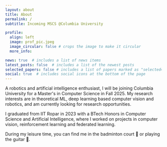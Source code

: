 ```yaml
---
layout: about
title: About
permalink: /
subtitle: Incoming MSCS @Columbia University

profile:
  align: left
  image: prof_pic.jpeg
  image_circular: false # crops the image to make it circular
  more_info: 

news: true  # includes a list of news items
latest_posts: false  # includes a list of the newest posts
selected_papers: false # includes a list of papers marked as "selected={true}"
social: true  # includes social icons at the bottom of the page
---
```


A robotics and artificial intelligence enthusiast, I will be joining Columbia University for a Master's in Computer Science in Fall 2025. My research interests are in theoretical ML, deep learning based computer vision and robotics, and am currently looking for research opportunities.

I graduated from IIT Ropar in 2023 with a BTech Honors in Computer Science and Artificial Intelligence, where I worked on projects in computer vision, reinforcement learning and federated learning.

During my leisure time, you can find me in the badminton court 🏸 or playing the guitar 🎸.
